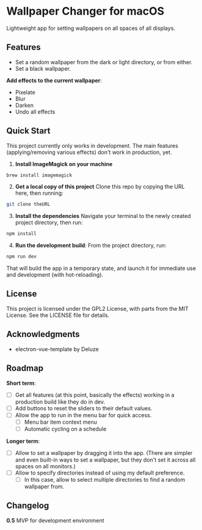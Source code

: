 # Wallpaper Changer for macOS

Lightweight app for setting wallpapers on all spaces of all displays.

## Features

- Set a random wallpaper from the dark or light directory, or from either.
- Set a black wallpaper.

**Add effects to the current wallpaper**: 
- Pixelate
- Blur
- Darken
- Undo all effects

## Quick Start

This project currently only works in development. The main features (applying/removing various effects) don't work in production, yet.

1. **Install ImageMagick on your machine**
```bash
brew install imagemagick
```

2. **Get a local copy of this project**
Clone this repo by copying the URL here, then running:
```bash
git clone theURL
```

3. **Install the dependencies**
Navigate your terminal to the newly created project directory, then run:
```bash
npm install
```

4. **Run the development build**:
From the project directory, run:
```bash
npm run dev
```
That will build the app in a temporary state, and launch it for immediate use and development (with hot-reloading).

## License

This project is licensed under the GPL2 License, with parts from the MIT License. See the LICENSE file for details.

## Acknowledgments

- electron-vue-template by Deluze

## Roadmap

**Short term**:
- [ ] Get all features (at this point, basically the effects) working in a production build like they do in dev.
- [ ] Add buttons to reset the sliders to their default values.
- [ ] Allow the app to run in the menu bar for quick access.
  - [ ] Menu bar item context menu
  - [ ] Automatic cycling on a schedule

**Longer term**:
- [ ] Allow to set a wallpaper by dragging it into the app. (There are simpler and even built-in ways to set a wallpaper, but they don't set it across all spaces on all monitors.)
- [ ] Allow to specify directories instead of using my default preference.
  - [ ] In this case, allow to select multiple directories to find a random wallpaper from.

## Changelog

**0.5** MVP for development environment